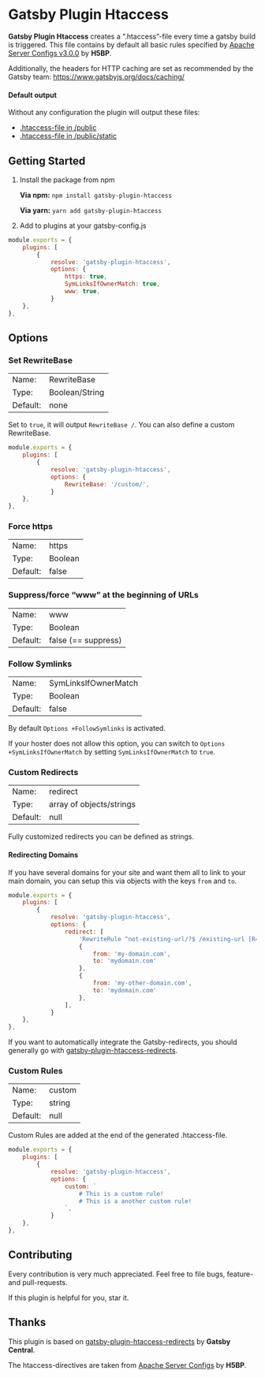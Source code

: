 # Gatsby Plugin Htaccess

**Gatsby Plugin Htaccess** creates a “.htaccess”-file every time a gatsby build is triggered.
This file contains by default all basic rules specified by [Apache Server Configs v3.0.0](https://github.com/h5bp/server-configs-apache) by **H5BP**.

Additionally, the headers for HTTP caching are set as recommended by the Gatsby team: https://www.gatsbyjs.org/docs/caching/

#### Default output

Without any configuration the plugin will output these files:

- [.htaccess-file in /public](https://github.com/AndreasFaust/gatsby-plugin-htaccess/blob/master/defaults/htaccess)
- [.htaccess-file in /public/static](https://github.com/AndreasFaust/gatsby-plugin-htaccess/blob/master/defaults/static-htaccess)

## Getting Started

1. Install the package from npm

   **Via npm:** `npm install gatsby-plugin-htaccess`

   **Via yarn:** `yarn add gatsby-plugin-htaccess`

2. Add to plugins at your gatsby-config.js

```javascript
module.exports = {
    plugins: [
        {
            resolve: 'gatsby-plugin-htaccess',
            options: {
                https: true,
                SymLinksIfOwnerMatch: true,
                www: true,
            }
    },
},
```

## Options

### Set RewriteBase

|          |                |
| -------- | -------------- |
| Name:    | RewriteBase    |
| Type:    | Boolean/String |
| Default: | none           |

Set to `true`, it will output `RewriteBase /`.
You can also define a custom RewriteBase.

```javascript
module.exports = {
    plugins: [
        {
            resolve: 'gatsby-plugin-htaccess',
            options: {
                RewriteBase: '/custom/',
            }
    },
},
```

### Force https

|          |         |
| -------- | ------- |
| Name:    | https   |
| Type:    | Boolean |
| Default: | false   |

### Suppress/force “www” at the beginning of URLs

|          |                     |
| -------- | ------------------- |
| Name:    | www                 |
| Type:    | Boolean             |
| Default: | false (== suppress) |

### Follow Symlinks

|          |                      |
| -------- | -------------------- |
| Name:    | SymLinksIfOwnerMatch |
| Type:    | Boolean              |
| Default: | false                |

By default `Options +FollowSymlinks` is activated.

If your hoster does not allow this option, you can switch to `Options +SymLinksIfOwnerMatch` by setting `SymLinksIfOwnerMatch` to `true`.

### Custom Redirects

|          |                          |
| -------- | ------------------------ |
| Name:    | redirect                 |
| Type:    | array of objects/strings |
| Default: | null                     |

Fully customized redirects you can be defined as strings.

#### Redirecting Domains

If you have several domains for your site and want them all to link to your main domain, you can setup this via objects with the keys `from` and `to`.

```javascript
module.exports = {
    plugins: [
        {
            resolve: 'gatsby-plugin-htaccess',
            options: {
                redirect: [
                    'RewriteRule ^not-existing-url/?$ /existing-url [R=301,L,NE]',
                    {
                        from: 'my-domain.com',
                        to: 'mydomain.com'
                    },
                    {
                        from: 'my-other-domain.com',
                        to: 'mydomain.com'
                    },
                ],
            }
    },
},
```

If you want to automatically integrate the Gatsby-redirects, you should generally go with [gatsby-plugin-htaccess-redirects](https://github.com/GatsbyCentral/gatsby-plugin-htaccess-redirects).

### Custom Rules

|          |        |
| -------- | ------ |
| Name:    | custom |
| Type:    | string |
| Default: | null   |

Custom Rules are added at the end of the generated .htaccess-file.

```javascript
module.exports = {
    plugins: [
        {
            resolve: 'gatsby-plugin-htaccess',
            options: {
                custom: `
                    # This is a custom rule!
                    # This is a another custom rule!
                `,
            }
    },
},
```

## Contributing

Every contribution is very much appreciated.
Feel free to file bugs, feature- and pull-requests.

If this plugin is helpful for you, star it.

## Thanks

This plugin is based on [gatsby-plugin-htaccess-redirects](https://github.com/GatsbyCentral/gatsby-plugin-htaccess-redirects) by **Gatsby Central**.

The htaccess-directives are taken from [Apache Server Configs](https://github.com/h5bp/server-configs-apache) by **H5BP**.
